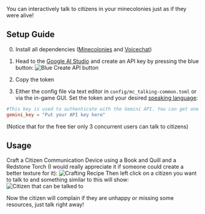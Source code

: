 You can interactively talk to citizens in your minecolonies just as if they were alive!

## Setup Guide
0. Install all dependencies ([Minecolonies](https://www.curseforge.com/minecraft/mc-mods/minecolonies) and [Voicechat](https://modrinth.com/mod/simple-voice-chat))
1. Head to the [Google AI Studio](https://aistudio.google.com/u/1/apikey) and create an API key by pressing the blue button: ![Blue Create API button](https://cdn.modrinth.com/data/cached_images/d53f4cc29f085ff467768895e777f5f7918a6041.png)
2. Copy the token

3. Either the config file via text editor in `config/mc_talking-common.toml` or via the in-game GUI. Set the token and your desired [speaking language](https://ai.google.dev/gemini-api/docs/live#supported-languages):
 ```toml
 #This key is used to authenticate with the Gemini API. You can get one at https://aistudio.google.com/apikey
gemini_key = "Put your API key here"
 ```
(Notice that for the free tier only 3 concurrent users can talk to citizens)

## Usage
Craft a Citizen Communication Device using a Book and Quill and a Redstone Torch (I would really appreciate it if someone could create a better texture for it):
![Crafting Recipe](https://cdn.modrinth.com/data/cached_images/7bce3c5cc338a64ef59e66745046ed596ef8dd1a.png)
Then left click on a citizen you want to talk to and something similar to this will show:
![Citizen that can be talked to](https://cdn.modrinth.com/data/cached_images/579b05f1ffe168dd43ff948767b69dfeef803361.png)

Now the citizen will complain if they are unhappy or missing some resources, just talk right away!
 